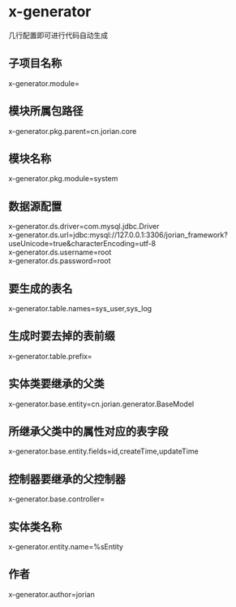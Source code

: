 # x-generator
几行配置即可进行代码自动生成


## 子项目名称  
x-generator.module=  
## 模块所属包路径  
x-generator.pkg.parent=cn.jorian.core  
## 模块名称  
x-generator.pkg.module=system  

## 数据源配置  
x-generator.ds.driver=com.mysql.jdbc.Driver  
x-generator.ds.url=jdbc:mysql://127.0.0.1:3306/jorian_framework?useUnicode=true&characterEncoding=utf-8  
x-generator.ds.username=root  
x-generator.ds.password=root  

## 要生成的表名  
x-generator.table.names=sys_user,sys_log  
## 生成时要去掉的表前缀  
x-generator.table.prefix=  

## 实体类要继承的父类  
x-generator.base.entity=cn.jorian.generator.BaseModel  
## 所继承父类中的属性对应的表字段  
x-generator.base.entity.fields=id,createTime,updateTime  
## 控制器要继承的父控制器  
x-generator.base.controller=  
## 实体类名称  
x-generator.entity.name=%sEntity  
## 作者  
x-generator.author=jorian  
